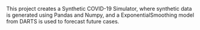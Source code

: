 This project creates a Synthetic COVID-19 Simulator, where synthetic data is generated using Pandas and Numpy, and a ExponentialSmoothing model from DARTS is used to forecast future cases.
